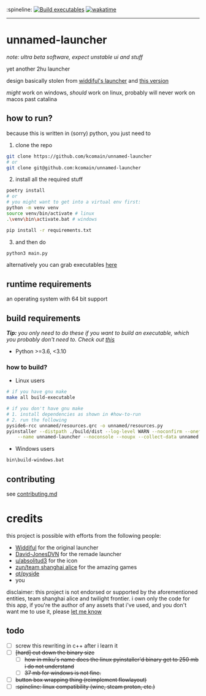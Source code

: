 :spineline: [![Build executables](https://github.com/kcomain/unnamed-launcher/actions/workflows/build-executable.yml/badge.svg)](https://github.com/kcomain/unnamed-launcher/actions/workflows/build-executable.yml)
[![wakatime](https://wakatime.com/badge/github/kcomain/unnamed-launcher.svg)](https://wakatime.com/badge/github/kcomain/unnamed-launcher)
<hr>

# unnamed-launcher

*note: ultra beta software, expect unstable ui and stuff*

yet another 2hu launcher

design basically stolen from [widdiful's launcher](https://www.widdiful.co.uk/touhou.html) 
and [this version](https://github.com/David-JonesDVN/Touhou-Relauncher)

_might_ work on windows, _should_ work on linux, probably will never work on macos past catalina 

## how to run?
because this is written in (sorry) python, you just need to
1. clone the repo
```bash
git clone https://github.com/kcomain/unnamed-launcher
# or
git clone git@github.com:kcomain/unnamed-launcher
```

2. install all the required stuff
```bash
poetry install
# or
# you might want to get into a virtual env first:
python -m venv venv
source venv/bin/activate # linux
.\venv\bin\activate.bat # windows

pip install -r requirements.txt
```

3. and then do
```bash
python3 main.py
```

alternatively you can grab executables [here](https://github.com/kcomain/unnamed-launcher/releases/latest)

## runtime requirements
an operating system with 64 bit support

## build requirements
_**Tip:** you only need to do these if you want to build an executable, which you probably don't need to._
_Check out [this](https://github.com/kcomain/unnamed-launcher/releases)_
- Python >=3.6, <3.10

### how to build?
- Linux users
```bash
# if you have gnu make
make all build-executable
```

```bash
# if you don't have gnu make
# 1. install dependencies as shown in #how-to-run
# 2. run the following
pyside6-rcc unnamed/resources.qrc -o unnamed/resources.py
pyinstaller --distpath ./build/dist --log-level WARN --noconfirm --onefile \
    --name unnamed-launcher --noconsole --noupx --collect-data unnamed main.py
```

- Windows users
```bat
bin\build-windows.bat
```

## contributing
see [contributing.md](CONTRIBUTING.md)

# credits
this project is possible with efforts from the following people:
- [Widdiful](https://www.widdiful.co.uk) for the original launcher
- [David-JonesDVN](https://github.com/David-JonesDVN) for the remade launcher 
- [u/absolitud3](https://old.reddit.com/r/touhou/comments/3jxj3g/im_making_more_sprites/) for the icon
- [zun/team shanghai alice](https://www16.big.or.jp/~zun/) for the amazing games
- [qt/pyside](https://www.qt.io)
- you

disclaimer: this project is not endorsed or supported by the aforementioned entities, team shanghai alice and twilight
frontier. 
i own only the code for this app, if you're the author of any assets that i've used, and you don't want me to use it, 
please [let me know](mailto:me@kcomain.dev)

## todo
- [ ] screw this rewriting in c++ after i learn it
- [ ] ~~[hard] cut down the binary size~~
  - [ ] ~~how in miku's name does the linux pyinstaller'd binary get to 250 mb i do not understand~~
  - [ ] ~~37 mb for windows is not fine.~~
- [ ] ~~button box wrapping thing (reimplement flowlayout)~~
- [ ] ~~:spineline: linux compatibility (wine, steam proton, etc.)~~
